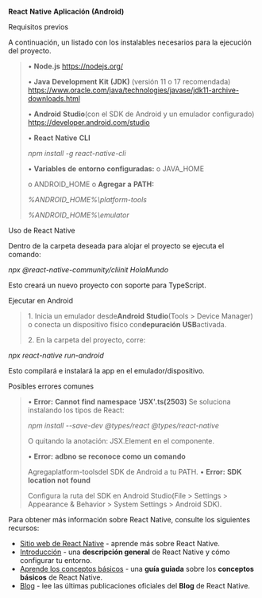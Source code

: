 **React** **Native** **Aplicación** **(Android)**

Requisitos previos

A continuación, un listado con los instalables necesarios para la
ejecución del proyecto.

> • **Node.js** https://nodejs.org/
>
> • **Java** **Development** **Kit** **(JDK)** (versión 11 o 17
> recomendada)
> https://www.oracle.com/java/technologies/javase/jdk11-archive-downloads.html
>
> • **Android** **Studio**(con el SDK de Android y un emulador
> configurado) https://developer.android.com/studio
>
> • **React** **Native** **CLI**
>
> *npm* *install* *-g* *react-native-cli*
>
> • **Variables** **de** **entorno** **configuradas:** o JAVA_HOME
>
> o ANDROID_HOME o **Agregar** **a** **PATH:**
>
> *%ANDROID_HOME%\platform-tools*
>
> *%ANDROID_HOME%\emulator*

Uso de React Native

Dentro de la carpeta deseada para alojar el proyecto se ejecuta el
comando:

*npx* *@react-native-community/cliinit* *HolaMundo*

Esto creará un nuevo proyecto con soporte para TypeScript.

Ejecutar en Android

> 1\. Inicia un emulador desde**Android** **Studio**(Tools \> Device
> Manager) o conecta un dispositivo físico con**depuración**
> **USB**activada.
>
> 2\. En la carpeta del proyecto, corre:

*npx* *react-native* *run-android*

Esto compilará e instalará la app en el emulador/dispositivo.

Posibles errores comunes

> • **Error:** **Cannot** **find** **namespace** **'JSX'.ts(2503)** Se
> soluciona instalando los tipos de React:
>
> *npm* *install* *--save-dev* *@types/react* *@types/react-native*
>
> O quitando la anotación: JSX.Element en el componente.
>
> • **Error:** **adbno** **se** **reconoce** **como** **un** **comando**
>
> Agregaplatform-toolsdel SDK de Android a tu PATH. • **Error:** **SDK**
> **location** **not** **found**
>
> Configura la ruta del SDK en Android Studio(File \> Settings \>
> Appearance & Behavior \> System Settings \> Android SDK).

Para obtener más información sobre React Native, consulte los siguientes recursos:

- [Sitio web de React Native](https://reactnative.dev) - aprende más sobre React Native.
- [Introducción](https://reactnative.dev/docs/environment-setup) - una **descripción general** de React Native y cómo configurar tu entorno.
- [Aprende los conceptos básicos](https://reactnative.dev/docs/getting-started) - una **guía guiada** sobre los **conceptos básicos** de React Native.
- [Blog](https://reactnative.dev/blog) - lee las últimas publicaciones oficiales del **Blog** de React Native.
